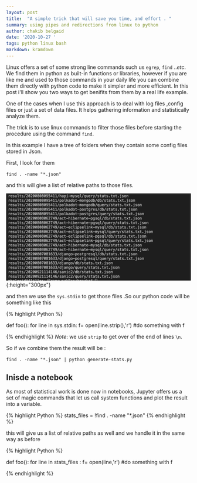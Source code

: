 ```yaml
---
layout: post
title:  "A simple trick that will save you time, and effort . "
summary: using pipes and redirections from linux to python 
author: chakib belgaid
date: '2020-10-27 '
tags: python linux bash 
markdown: kramdown
---
```




Linux offers a set of some strong line commands such us `egrep`, `find` ..*etc*. 
We find them in python as built-in functions or libraries, however if you are like me and used to those commands in your daily life you can combine them directly with python code to make it simpler and more efficient. 
In this post i'll show you two ways to get benifits from them by a real life example. 


One of the cases when I use this approach is to deal with log files ,config files or just a set of data files. It helps gathering information and statistically analyze them. 

The trick is to use linux commands to filter those files before starting the procedure using the command `find`. 

In this example I have a tree of folders when they contain some config files stored in Json. 

First, I look for them 

    find . -name "*.json" 

and this will give a list of relative paths to those files.

![Results of find command ](/assets/pipes/find.png){:height="300px"}

and then we use the `sys.stdin` to get those files .So our python code will be something like this 

{% highlight Python %}


def foo(): 
    for line in sys.stdin:
        f= open(line.strip(),'r')
        #do something with f 


{% endhighlight %}
*Note*: we use `strip` to get over of the end of lines `\n`. 

So if we combine them the result will be : 

    find . -name "*.json" | python generate-stats.py





## Inisde a notebook 

As most of statistical work is done now in notebooks, Jupyter offers us a set of magic commands that let us call system functions and plot the result into a variable.

{% highlight Python %}
stats_files = !find . -name "*.json" 
{% endhighlight %}

this will give us a list of relative paths as well  and we handle it in the same way as before 

{% highlight Python %}


def foo(): 
    for line in stats_files :
        f= open(line,'r')
        #do something with f 

{% endhighlight %}



